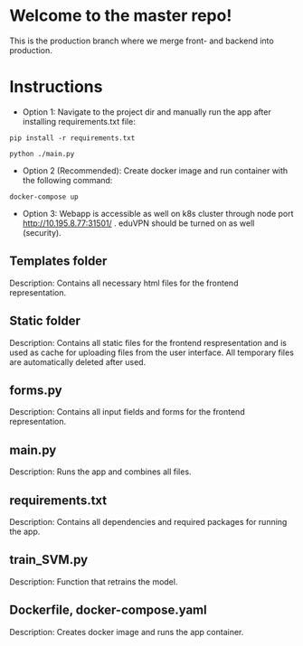 # Welcome to the master repo!

This is the production branch where we merge front- and backend into production.

# Instructions 
* Option 1: Navigate to the project dir and manually run the app after installing requirements.txt file:
```
pip install -r requirements.txt
```
```
python ./main.py
```

* Option 2 (Recommended): Create docker image and run container with the following command:
```
docker-compose up
```

* Option 3: Webapp is accessible as well on k8s cluster through node port http://10.195.8.77:31501/ . eduVPN should be turned on as well (security). 

## Templates folder

Description: Contains all necessary html files for the frontend representation.

## Static folder

Description: Contains all static files for the frontend respresentation and is used as cache for uploading files from the user interface. All temporary files are automatically deleted after used.

## forms.py

Description: Contains all input fields and forms for the frontend representation.

## main.py

Description: Runs the app and combines all files.


## requirements.txt

Description: Contains all dependencies and required packages for running the app. 

## train_SVM.py 

Description: Function that retrains the model. 

## Dockerfile, docker-compose.yaml

Description: Creates docker image and runs the app container. 





